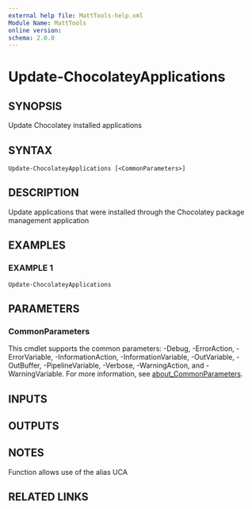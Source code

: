 ```yaml
---
external help file: MattTools-help.xml
Module Name: MattTools
online version:
schema: 2.0.0
---
```


# Update-ChocolateyApplications

## SYNOPSIS
Update Chocolatey installed applications

## SYNTAX

```
Update-ChocolateyApplications [<CommonParameters>]
```

## DESCRIPTION
Update applications that were installed through the Chocolatey package management application

## EXAMPLES

### EXAMPLE 1
```
Update-ChocolateyApplications
```

## PARAMETERS

### CommonParameters
This cmdlet supports the common parameters: -Debug, -ErrorAction, -ErrorVariable, -InformationAction, -InformationVariable, -OutVariable, -OutBuffer, -PipelineVariable, -Verbose, -WarningAction, and -WarningVariable. For more information, see [about_CommonParameters](http://go.microsoft.com/fwlink/?LinkID=113216).

## INPUTS

## OUTPUTS

## NOTES
Function allows use of the alias UCA

## RELATED LINKS
